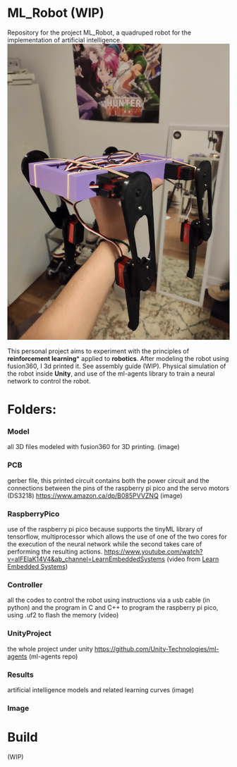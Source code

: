 # ML_Robot (WIP)
Repository for the project ML_Robot, a quadruped robot for the implementation of artificial intelligence.
![alt text](https://github.com/EbonGit/ML_Robot/blob/main/Image/readme.jpg)

This personal project aims to experiment with the principles of **reinforcement learning*** applied to **robotics**. After modeling the robot using fusion360, I 3d printed it. See assembly guide (WIP). Physical simulation of the robot inside **Unity**, and use of the ml-agents library to train a neural network to control the robot.


# Folders:

### Model
all 3D files modeled with fusion360 for 3D printing.
(image)

### PCB
gerber file, this printed circuit contains both the power circuit and the connections between the pins of the raspberry pi pico and the servo motors (DS3218) https://www.amazon.ca/dp/B085PVVZNQ
(image)

### RaspberryPico
use of the raspberry pi pico because supports the tinyML library of tensorflow, multiprocessor which allows the use of one of the two cores for the execution of the neural network while the second takes care of performing the resulting actions.
https://www.youtube.com/watch?v=aIFElaK14V4&ab_channel=LearnEmbeddedSystems (video from [Learn Embedded Systems](https://www.youtube.com/@LearnEmbeddedSystems))

### Controller
all the codes to control the robot using instructions via a usb cable (in python) and the program in C and C++ to program the raspberry pi pico, using .uf2 to flash the memory
(video)

### UnityProject
the whole project under unity
https://github.com/Unity-Technologies/ml-agents (ml-agents repo)

### Results
artificial intelligence models and related learning curves
(image)

### Image


# Build
(WIP)





